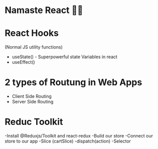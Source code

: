 # Namaste React 🚀🚀

# React Hooks
(Normal JS utility functions)
- useState() - Superpowerful state Variables in react
- useEffect()

# 2 types of Routung in Web Apps
- Client Side Routing
- Server Side Routing

# Reduc Toolkit
-Install @Reduxjs/Toolkit and react-redux
-Build our store
-Connect our store to our app
-Slice (cartSlice)
-dispatch(action)
-Selector

